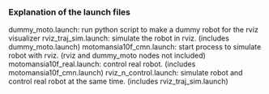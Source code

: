 ### Explanation of the launch files

dummy_moto.launch: run python script to make a dummy robot for the rviz visualizer
rviz_traj_sim.launch: simulate the robot in rviz. (includes dummy_moto.launch)
motomansia10f_cmn.launch: start process to simulate robot with rviz. (rviz and dummy_moto nodes not included)
motomansia10f_real.launch: control real robot. (includes motomansia10f_cmn.launch)
rviz_n_control.launch: simulate robot and control real robot at the same time. (includes rviz_traj_sim.launch)